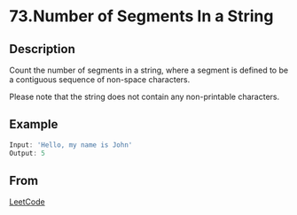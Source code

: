 # 73.Number of Segments In a String

## Description

Count the number of segments in a string, where a segment is defined to be a contiguous sequence of non-space characters.

Please note that the string does not contain any non-printable characters.

## Example

```javascript
Input: 'Hello, my name is John'
Output: 5
```

## From

[LeetCode](https://leetcode.com/problems/number-of-segments-in-a-string)
